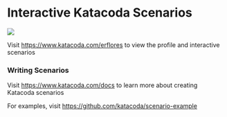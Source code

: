 # Interactive Katacoda Scenarios

[![](http://shields.katacoda.com/katacoda/erflores/count.svg)](https://www.katacoda.com/erflores "Get your profile on Katacoda.com")

Visit https://www.katacoda.com/erflores to view the profile and interactive scenarios

### Writing Scenarios
Visit https://www.katacoda.com/docs to learn more about creating Katacoda scenarios

For examples, visit https://github.com/katacoda/scenario-example
